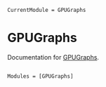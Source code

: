 ```@meta
CurrentModule = GPUGraphs
```

# GPUGraphs

Documentation for [GPUGraphs](https://github.com/AntoineBut/GPUGraphs.jl).

```@index
```

```@autodocs
Modules = [GPUGraphs]
```

